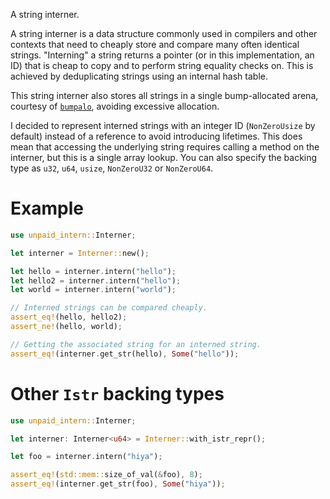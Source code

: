 A string interner.

A string interner is a data structure commonly used in compilers and other contexts that need to
cheaply store and compare many often identical strings. "Interning" a string returns a pointer (or in
this implementation, an ID) that is cheap to copy and to perform string equality checks on. This is
achieved by deduplicating strings using an internal hash table.

This string interner also stores all strings in a single bump-allocated arena, courtesy of [`bumpalo`](https://docs.rs/bumpalo/latest/bumpalo/),
avoiding excessive allocation.

I decided to represent interned strings with an integer ID (`NonZeroUsize` by default) instead of a reference to avoid introducing lifetimes.
This does mean that accessing the underlying string requires calling a method on the interner, but this is a
single array lookup. You can also specify the backing type as `u32`, `u64`, `usize`, `NonZeroU32` or `NonZeroU64`.

# Example
```rust
use unpaid_intern::Interner;

let interner = Interner::new();

let hello = interner.intern("hello");
let hello2 = interner.intern("hello");
let world = interner.intern("world");

// Interned strings can be compared cheaply.
assert_eq!(hello, hello2);
assert_ne!(hello, world);

// Getting the associated string for an interned string.
assert_eq!(interner.get_str(hello), Some("hello"));
```

# Other `Istr` backing types
```rust
use unpaid_intern::Interner;

let interner: Interner<u64> = Interner::with_istr_repr();

let foo = interner.intern("hiya");

assert_eq!(std::mem::size_of_val(&foo), 8);
assert_eq!(interner.get_str(foo), Some("hiya"));
```
